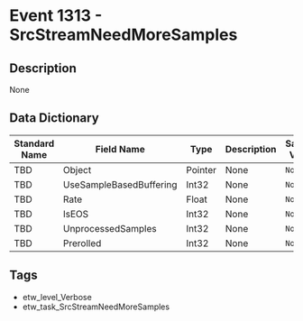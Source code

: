 # Event 1313 - SrcStreamNeedMoreSamples

## Description
None

## Data Dictionary
|Standard Name|Field Name|Type|Description|Sample Value|
|---|---|---|---|---|
|TBD|Object|Pointer|None|`None`|
|TBD|UseSampleBasedBuffering|Int32|None|`None`|
|TBD|Rate|Float|None|`None`|
|TBD|IsEOS|Int32|None|`None`|
|TBD|UnprocessedSamples|Int32|None|`None`|
|TBD|Prerolled|Int32|None|`None`|

## Tags
* etw_level_Verbose
* etw_task_SrcStreamNeedMoreSamples